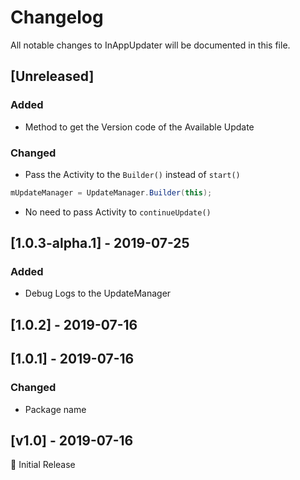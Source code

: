# Changelog
All notable changes to InAppUpdater will be documented in this file.

## [Unreleased]
### Added
- Method to get the Version code of the Available Update

### Changed
- Pass the Activity to the `Builder()` instead of `start()`
```java
mUpdateManager = UpdateManager.Builder(this);
```
- No need to pass Activity to `continueUpdate()`
## [1.0.3-alpha.1] - 2019-07-25
### Added
- Debug Logs to the UpdateManager

## [1.0.2] - 2019-07-16

## [1.0.1] - 2019-07-16
### Changed
- Package name

## [v1.0] - 2019-07-16
:tada: Initial Release